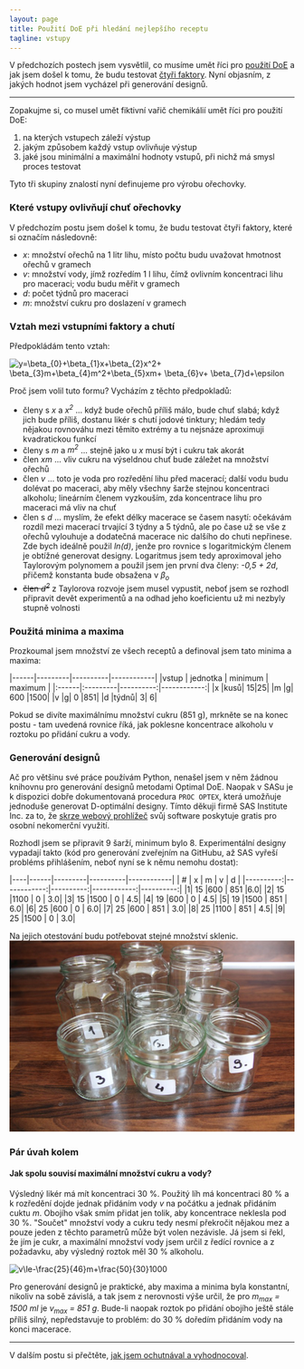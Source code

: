 ```yaml
---
layout: page
title: Použití DoE při hledání nejlepšího receptu
tagline: vstupy 
---
```


V předchozích postech jsem vysvětlil, co musíme umět říci pro [použití DoE](orechovka2.html) a jak jsem došel k tomu, že budu testovat [čtyři faktory](orechovka3.html). Nyní objasním, z jakých hodnot jsem vycházel při generování designů.

---

Zopakujme si, co musel umět fiktivní vařič chemikálií umět říci pro použití DoE: 
1. na kterých vstupech záleží výstup
1. jakým způsobem každý vstup ovlivňuje výstup 
1. jaké jsou minimální a maximální hodnoty vstupů, při nichž má smysl proces testovat

Tyto tři skupiny znalostí nyní definujeme pro výrobu ořechovky.

### Které vstupy ovlivňují chuť ořechovky
V předchozím postu jsem došel k tomu, že budu testovat čtyři faktory, které si označím následovně:

- _x_: množství ořechů na 1 litr lihu, místo počtu budu uvažovat hmotnost ořechů v gramech 
- _v_: množství vody, jímž rozředím 1 l lihu, čímž ovlivním koncentraci lihu pro maceraci; vodu budu měřit v gramech
- _d_: počet týdnů pro maceraci
- _m_: množství cukru pro doslazení v gramech

### Vztah mezi vstupními faktory a chutí
Předpokládám tento vztah:

<img src="https://latex.codecogs.com/svg.latex?\inline&space;y=\beta_{0}&plus;\beta_{1}x&plus;\beta_{2}x^2&plus;&space;\beta_{3}m&plus;\beta_{4}m^2&plus;\beta_{5}xm&plus;&space;\beta_{6}v&plus;&space;\beta_{7}d&plus;\epsilon" title="y=\beta_{0}+\beta_{1}x+\beta_{2}x^2+ \beta_{3}m+\beta_{4}m^2+\beta_{5}xm+ \beta_{6}v+ \beta_{7}d+\epsilon" />

Proč jsem volil tuto formu? Vycházím z těchto předpokladů:
- členy s _x_ a _x<sup>2</sup>_ ... když bude ořechů příliš málo, bude chuť slabá; když jich bude příliš, dostanu likér s chutí jodové tinktury; hledám tedy nějakou rovnováhu mezi těmito extrémy a tu nejsnáze aproximuji kvadratickou funkcí
- členy s _m_ a _m<sup>2</sup>_ ... stejně jako u _x_ musí být i cukru tak akorát
- člen _xm_ ... vliv cukru na výseldnou chuť bude záležet na množství ořechů
- člen _v_ ... toto je voda pro rozředění lihu před macerací; další vodu budu dolévat po maceraci, aby měly všechny šarže stejnou koncentraci alkoholu; lineárním členem vyzkouším, zda koncentrace lihu pro maceraci má vliv na chuť 
- člen s _d_ ... myslím, že efekt délky macerace se časem nasytí: očekávám rozdíl mezi macerací trvající 3 týdny a 5 týdnů, ale po čase už se vše z ořechů vylouhuje a dodatečná macerace nic dalšího do chuti nepřinese. Zde bych ideálně použil _ln(d)_, jenže pro rovnice s logaritmickým členem je obtížné generovat designy. Logaritmus jsem tedy aproximoval jeho Taylorovým polynomem a použil jsem jen první dva členy: _-0,5 + 2d_, přičemž konstanta bude obsažena v _&beta;<sub>o</sub>_
- ~~člen _d<sup>2</sup>_~~ z Taylorova rozvoje jsem musel vypustit, neboť jsem se rozhodl připravit devět experimentů a na odhad jeho koeficientu už mi nezbyly stupně volnosti 


### Použitá minima a maxima 
Prozkoumal jsem množství ze všech receptů a definoval jsem tato minima a maxima:

|------|---------|----------|------------|
|vstup | jednotka | minimum	 | maximum |
|:------|:---------|----------:|------------:|
|x			|kusů|	15|25|
|m			|g|	600	|1500|
|v			|g|	0	|851|
|d			|týdnů|	3|	6|


Pokud se divíte maximálnímu množství cukru (851 g), mrkněte se na konec postu - tam uvedená rovnice říká, jak poklesne koncentrace alkoholu v roztoku po přidání cukru a vody. 

### Generování designů
Ač pro většinu své práce používám Python, nenašel jsem v něm žádnou knihovnu pro generování designů metodami Optimal DoE. Naopak v SASu je k dispozici dobře dokumentovaná procedura `PROC OPTEX`, která umožňuje jednoduše generovat D-optimální designy. Tímto děkuji firmě SAS Institute Inc. za to, že [skrze webový prohlížeč](https://odamid.oda.sas.com/) svůj software poskytuje gratis pro osobní nekomerční využití. 

Rozhodl jsem se připravit 9 šarží, minimum bylo 8. Experimentální designy vypadají takto (kód pro generování zveřejním na GitHubu, až SAS vyřeší probléms přihlášením, neboť nyní se k němu nemohu dostat):

|----|------|---------|----------|------------|
| # |  x  |  m   |  v  |  d  |
|----------:|------------:|----------:|------------:|----------:|
|1| 15 |600 | 851  |6.0|
|2| 15 |1100 | 0 | 3.0|
|3| 15 |1500 | 0 | 4.5|
|4| 19 |600 | 0 | 4.5|
|5| 19 |1500 | 851 | 6.0|
|6| 25 |600 | 0 | 6.0|
|7| 25 |600 | 851 | 3.0|
|8| 25 |1100 | 851 | 4.5|
|9| 25 |1500 | 0 | 3.0|

Na jejich otestování budu potřebovat stejné množství sklenic.
![sklenice](../assets/orechovka/sklenice.jpg)


### Pár úvah kolem
#### Jak spolu souvisí maximální množství cukru a vody?
Výsledný likér má mít koncentraci 30 %. Použitý líh má koncentraci 80 % a k rozředění dojde jednak přidáním vody _v_ na počátku a jednak přidáním cuktu _m_. Obojího však smím přidat jen tolik, aby koncentrace neklesla pod 30 %. "Součet" množství vody a cukru tedy nesmí překročit nějakou mez a pouze jeden z těchto parametrů může být volen nezávisle. Já jsem si řekl, že jím je cukr, a maximální množství vody jsem určil z ředící rovnice a z požadavku, aby výsledný roztok měl 30 % alkoholu. 

<img src="https://latex.codecogs.com/svg.latex?\inline&space;v\le-\frac{25}{46}m&plus;\frac{50}{30}1000" title="v\le-\frac{25}{46}m+\frac{50}{30}1000" />

Pro generování designů je praktické, aby maxima a minima byla konstantní, nikoliv na sobě závislá, a tak jsem z nerovnosti výše určil, že pro _m<sub>max</sub> = 1500 ml_ je _v<sub>max</sub> = 851 g_. Bude-li naopak roztok po přidání obojího ještě stále příliš silný, nepředstavuje to problém: do 30 % doředím přidáním vody na konci macerace.

---

V dalším postu si přečtěte, [jak jsem ochutnával a vyhodnocoval](orechovka5.html).
  